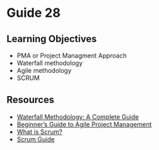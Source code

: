 # Guide 28
## Learning Objectives
- PMA or Project Managment Approach
- Waterfall methodology
- Agile methodology
- SCRUM
## Resources
- [Waterfall Methodology: A Complete Guide](https://business.adobe.com/blog/basics/waterfall)
- [Beginner’s Guide to Agile Project Management](https://business.adobe.com/blog/basics/agile)
- [What is Scrum?](https://www.scrum.org/resources/what-is-scrum)
- [Scrum Guide](https://scrumguides.org/)